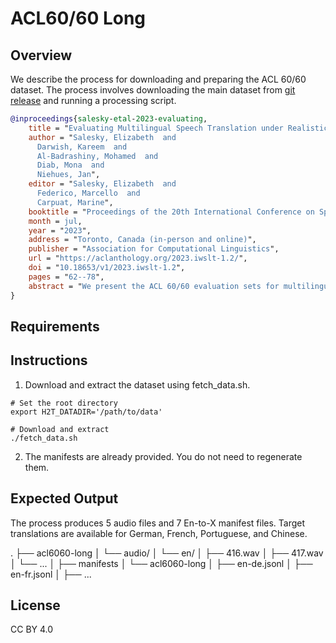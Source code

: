 # ACL60/60 Long

## Overview
We describe the process for downloading and preparing the ACL 60/60 dataset. The process involves downloading the main dataset from [git release](https://github.com/sarapapi/hearing2translate/releases/tag/data-share-acl6060) and running a processing script.

```bibtex
@inproceedings{salesky-etal-2023-evaluating,
    title = "Evaluating Multilingual Speech Translation under Realistic Conditions with Resegmentation and Terminology",
    author = "Salesky, Elizabeth  and
      Darwish, Kareem  and
      Al-Badrashiny, Mohamed  and
      Diab, Mona  and
      Niehues, Jan",
    editor = "Salesky, Elizabeth  and
      Federico, Marcello  and
      Carpuat, Marine",
    booktitle = "Proceedings of the 20th International Conference on Spoken Language Translation (IWSLT 2023)",
    month = jul,
    year = "2023",
    address = "Toronto, Canada (in-person and online)",
    publisher = "Association for Computational Linguistics",
    url = "https://aclanthology.org/2023.iwslt-1.2/",
    doi = "10.18653/v1/2023.iwslt-1.2",
    pages = "62--78",
    abstract = "We present the ACL 60/60 evaluation sets for multilingual translation of ACL 2022 technical presentations into 10 target languages. This dataset enables further research into multilingual speech translation under realistic recording conditions with unsegmented audio and domain-specific terminology, applying NLP tools to text and speech in the technical domain, and evaluating and improving model robustness to diverse speaker demographics."
}
```

## Requirements


## Instructions

1. Download and extract the dataset using fetch_data.sh.
```
# Set the root directory
export H2T_DATADIR='/path/to/data'

# Download and extract
./fetch_data.sh
```

2.	The manifests are already provided. You do not need to regenerate them.
    
## Expected Output
The process produces 5 audio files and 7 En-to-X manifest files. Target translations are available for German, French, Portuguese, and Chinese.

.
├── acl6060-long
│   └── audio/
│       └── en/
│           ├── 416.wav
│           ├── 417.wav
│           └── ...
│
├── manifests
│   └── acl6060-long
│       ├── en-de.jsonl
│       ├── en-fr.jsonl
│       ├── ...



## License
CC BY 4.0